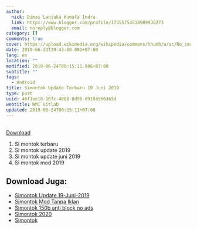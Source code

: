 ```yaml
---
author:
  nick: Dimas Lanjaka Kumala Indra
  link: https://www.blogger.com/profile/17555754514989936273
  email: noreply@blogger.com
category: []
comments: true
cover: https://upload.wikimedia.org/wikipedia/commons/thumb/a/ac/No_image_available.svg/2048px-No_image_available.svg.png
date: 2019-06-23T19:43:00.001+07:00
lang: en
location: ""
modified: 2019-06-24T00:15:11.906+07:00
subtitle: ""
tags:
  - Android
title: Simontok Update Terbaru 19 Juni 2019
type: post
uuid: 46f1ee18-107c-4888-8d96-d918a566365d
webtitle: WMI Gitlab
updated: 2019-06-24T00:15:11+07:00
---
```


<div dir="ltr" style="text-align: left;" trbidi="on"><br></div><a href="https://www9.zippyshare.com/v/cKn836NK/file.html " class="button btn" rel="noopener noreferer nofollow">Download <i class="fa fa-download"></i></a><br><div><ol> <li>Si montok terbaru</li> <li>Si montok update 2019</li> <li>Si montok update juni 2019</li> <li>Si montok mod 2019</li></ol></div>

## Download Juga:
- [Simontok Update 19-Juni-2019](/2019/06/simontok-update-terbaru-19-juni-2019.html)
- [Simontok Mod Tanpa Iklan](/2018/11/download-simontok-mod-no-ads-tanpa-iklan.html)
- [Simontok 150b anti block no ads](/2019/07/si-montok-150b-anti-block-no-ads.html)
- [Simontok 2020](https://sfile.mobi/1wLSds1DBW3)
- [Simontok](https://sfile.mobi/7vXO7p3V6MG)<script>document.querySelectorAll("pre,code");
  pretext.forEach(function (el) {
    el.classList.toggle("notranslate", true);
  });</script><script>document.querySelectorAll("pre,code");
  pretext.forEach(function (el) {
    el.classList.toggle("notranslate", true);
  });</script>